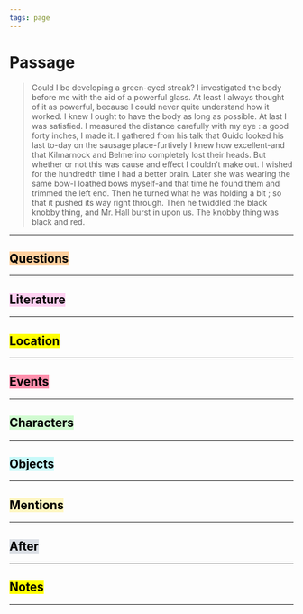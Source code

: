 ```yaml
---
tags: page
---
```

# Passage
> Could I be developing a green-eyed streak? I investigated the body before me with the aid of a powerful glass. At least I always thought of it as powerful, because I could never quite understand how it worked. I knew I ought to have the body as long as possible. At last I was satisfied. I measured the distance carefully with my eye : a good forty inches, I made it. I gathered from his talk that Guido looked his last to-day on the sausage place-furtively I knew how excellent-and that Kilmarnock and Belmerino completely lost their heads. But whether or not this was cause and effect I couldn’t make out. I wished for the hundredth time I had a better brain. Later she was wearing the same bow-I loathed bows myself-and that time he found them and trimmed the left end. Then he turned what he was holding a bit ; so that it pushed its way right through. Then he twiddled the black knobby thing, and Mr. Hall burst in upon us. The knobby thing was black and red.
---
## <mark style="background: #FFB86CA6;">Questions</mark>
---

## <mark style="background: #FFB8EBA6;">Literature</mark>
---

## <mark class="hltr-purple">Location</mark>
---

## <mark style="background: #FF5582A6;">Events</mark>
---

## <mark style="background: #BBFABBA6;">Characters</mark>
---

## <mark style="background: #ABF7F7A6;">Objects</mark>
---

## <mark style="background: #FFF3A3A6;">Mentions</mark>
---

## <mark style="background: #CACFD9A6;">After</mark>
---

## <mark class="hltr-blue">Notes</mark>
---
